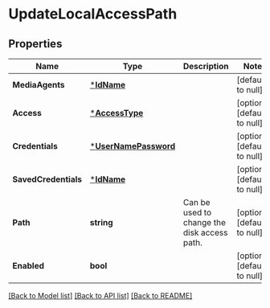 # UpdateLocalAccessPath

## Properties
Name | Type | Description | Notes
------------ | ------------- | ------------- | -------------
**MediaAgents** | [***IdName**](IdName.md) |  | [default to null]
**Access** | [***AccessType**](AccessType.md) |  | [optional] [default to null]
**Credentials** | [***UserNamePassword**](UserNamePassword.md) |  | [optional] [default to null]
**SavedCredentials** | [***IdName**](IdName.md) |  | [optional] [default to null]
**Path** | **string** | Can be used to change the disk access path. | [optional] [default to null]
**Enabled** | **bool** |  | [optional] [default to null]

[[Back to Model list]](../README.md#documentation-for-models) [[Back to API list]](../README.md#documentation-for-api-endpoints) [[Back to README]](../README.md)

